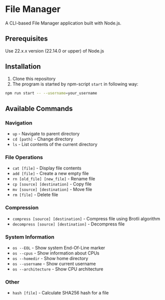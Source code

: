 # File Manager

A CLI-based File Manager application built with Node.js.

## Prerequisites

Use 22.x.x version (22.14.0 or upper) of Node.js

## Installation

1. Clone this repository
2. The program is started by npm-script `start` in following way:

```bash
npm run start -- --username=your_username
```

## Available Commands

### Navigation

- `up` - Navigate to parent directory
- `cd [path]` - Change directory
- `ls` - List contents of the current directory

### File Operations

- `cat [file]` - Display file contents
- `add [file]` - Create a new empty file
- `rn [old_file] [new_file]` - Rename file
- `cp [source] [destination]` - Copy file
- `mv [source] [destination]` - Move file
- `rm [file]` - Delete file

### Compression

- `compress [source] [destination]` - Compress file using Brotli algorithm
- `decompress [source] [destination]` - Decompress file

### System Information

- `os --EOL` - Show system End-Of-Line marker
- `os --cpus` - Show information about CPUs
- `os --homedir` - Show home directory
- `os --username` - Show current username
- `os --architecture` - Show CPU architecture

### Other

- `hash [file]` - Calculate SHA256 hash for a file
